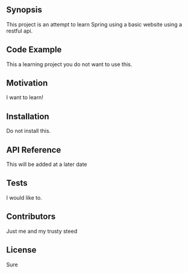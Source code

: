 ## Synopsis

This project is an attempt to learn Spring using a basic website using a restful api.

## Code Example

This a learning project you do not want to use this.

## Motivation

I want to learn!

## Installation

Do not install this.

## API Reference

This will be added at a later date

## Tests

I would like to.

## Contributors

Just me and my trusty steed

## License

Sure